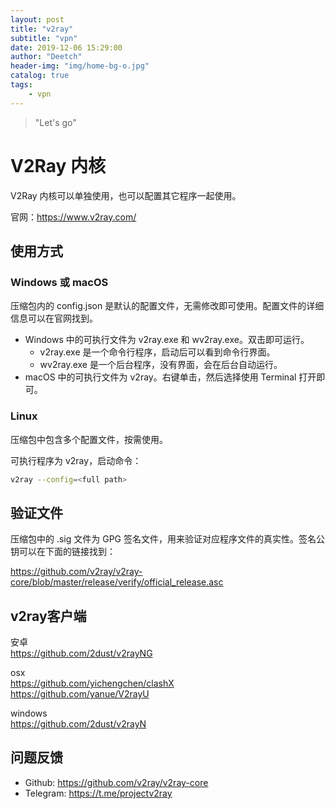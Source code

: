 ```yaml
---
layout: post
title: "v2ray"
subtitle: "vpn"
date: 2019-12-06 15:29:00
author: "Deetch"
header-img: "img/home-bg-o.jpg"
catalog: true
tags:
    - vpn
---
```


> "Let's go"


# V2Ray 内核

V2Ray 内核可以单独使用，也可以配置其它程序一起使用。

官网：https://www.v2ray.com/

## 使用方式

### Windows 或 macOS

压缩包内的 config.json 是默认的配置文件，无需修改即可使用。配置文件的详细信息可以在官网找到。

* Windows 中的可执行文件为 v2ray.exe 和 wv2ray.exe。双击即可运行。
  * v2ray.exe 是一个命令行程序，启动后可以看到命令行界面。
  * wv2ray.exe 是一个后台程序，没有界面，会在后台自动运行。
* macOS 中的可执行文件为 v2ray。右键单击，然后选择使用 Terminal 打开即可。

### Linux

压缩包中包含多个配置文件，按需使用。

可执行程序为 v2ray，启动命令：

```bash
v2ray --config=<full path>
```

## 验证文件

压缩包中的 .sig 文件为 GPG 签名文件，用来验证对应程序文件的真实性。签名公钥可以在下面的链接找到：

https://github.com/v2ray/v2ray-core/blob/master/release/verify/official_release.asc


## v2ray客户端

安卓  
https://github.com/2dust/v2rayNG  

osx  
https://github.com/yichengchen/clashX  
https://github.com/yanue/V2rayU  

windows  
https://github.com/2dust/v2rayN




## 问题反馈

* Github: https://github.com/v2ray/v2ray-core
* Telegram: https://t.me/projectv2ray



